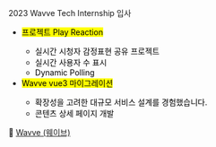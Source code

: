 2023 Wavve Tech Internship 입사

- <mark>프로젝트 Play Reaction</makr>
  - 실시간 시청자 감정표현 공유 프로젝트
  - 실시간 사용자 수 표시
  - Dynamic Polling
- <mark>Wavve vue3 마이그레이션</makr>
  - 확장성을 고려한 대규모 서비스 설계를 경험했습니다.
  - 콘텐츠 상세 페이지 개발

🔗 [Wavve (웨이브)](https://www.wavve.com/)
